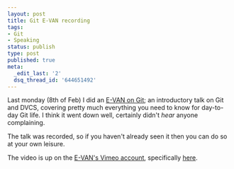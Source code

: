 ```yaml
---
layout: post
title: Git E-VAN recording
tags:
- Git
- Speaking
status: publish
type: post
published: true
meta:
  _edit_last: '2'
  dsq_thread_id: '644651492'
---
```

Last monday (8th of Feb) I did an <a href="http://jagregory.com/writings/git-e-van/">E-VAN on Git</a>; an introductory talk on Git and DVCS, covering pretty much everything you need to know for day-to-day Git life. I think it went down well, certainly didn't <em>hear</em> anyone complaining.

The talk was recorded, so if you haven't already seen it then you can do so at your own leisure.

The video is up on the <a href="http://vimeo.com/user1286822">E-VAN's Vimeo account</a>, specifically <a href="http://vimeo.com/9324683" title="Git E-VAN recording">here</a>.

<object width="600" height="450"><param name="allowfullscreen" value="true" /><param name="allowscriptaccess" value="always" /><param name="movie" value="http://vimeo.com/moogaloop.swf?clip_id=9324683&amp;server=vimeo.com&amp;show_title=1&amp;show_byline=0&amp;show_portrait=0&amp;color=00ADEF&amp;fullscreen=1" /><embed src="http://vimeo.com/moogaloop.swf?clip_id=9324683&amp;server=vimeo.com&amp;show_title=1&amp;show_byline=0&amp;show_portrait=0&amp;color=00ADEF&amp;fullscreen=1" type="application/x-shockwave-flash" allowfullscreen="true" allowscriptaccess="always" width="600" height="450"></embed></object>
